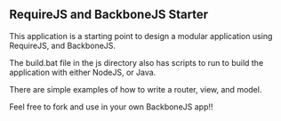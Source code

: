 ## RequireJS and BackboneJS Starter
This application is a starting point to design a modular application using RequireJS, and BackboneJS.  

The build.bat file in the js directory also has scripts to run to build the application with either NodeJS, or Java.  

There are simple examples of how to write a router, view, and model.  

Feel free to fork and use in your own BackboneJS app!!